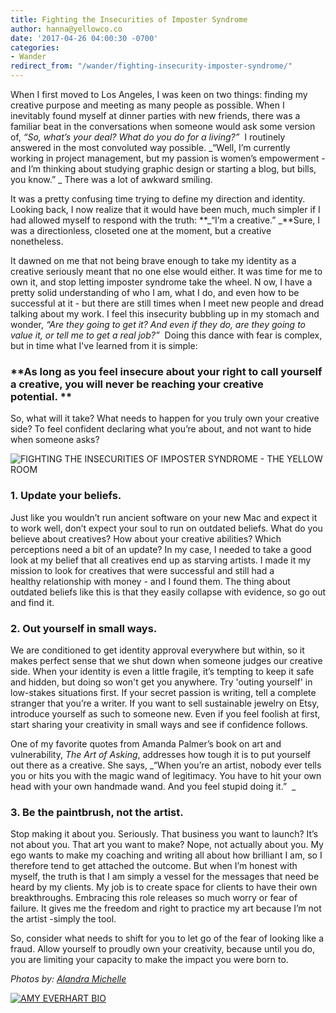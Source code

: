 ```yaml
---
title: Fighting the Insecurities of Imposter Syndrome
author: hanna@yellowco.co
date: '2017-04-26 04:00:30 -0700'
categories:
- Wander
redirect_from: "/wander/fighting-insecurity-imposter-syndrome/"
---
```


When I first moved to Los Angeles, I was keen on two things: finding my creative purpose and meeting as many people as possible. When I inevitably found myself at dinner parties with new friends, there was a familiar beat in the conversations when someone would ask some version of, _“So, what’s your deal? What do you do for a living?”_  I routinely answered in the most convoluted way possible. _“Well, I’m currently working in project management, but my passion is women’s empowerment - and I’m thinking about studying graphic design or starting a blog, but bills, you know.” _ There was a lot of awkward smiling.

It was a pretty confusing time trying to define my direction and identity. Looking back, I now realize that it would have been much, much simpler if I had allowed myself to respond with the truth: **_“I’m a creative.” _**Sure, I was a directionless, closeted one at the moment, but a creative nonetheless.

It dawned on me that not being brave enough to take my identity as a creative seriously meant that no one else would either. It was time for me to own it, and stop letting imposter syndrome take the wheel. N ow, I have a pretty solid understanding of who I am, what I do, and even how to be successful at it - but there are still times when I meet new people and dread talking about my work. I feel this insecurity bubbling up in my stomach and wonder, _“Are they going to get it? And even if they do, are they going to value it, or tell me to get a real job?”_  Doing this dance with fear is complex, but in time what I've learned from it is simple:

### **As long as you feel insecure about your right to call yourself a creative, you will never be reaching your creative potential. **

So, what will it take? What needs to happen for you truly own your creative side? To feel confident declaring what you’re about, and not want to hide when someone asks?

![FIGHTING THE INSECURITIES OF IMPOSTER SYNDROME - THE YELLOW ROOM](https://yellow-blog-images.imgix.net/2017/04/DSC0516.jpg "FIGHTING THE INSECURITIES OF IMPOSTER SYNDROME - THE YELLOW ROOM")

### **1\. Update your beliefs.**

Just like you wouldn’t run ancient software on your new Mac and expect it to work well, don’t expect your soul to run on outdated beliefs. What do you believe about creatives? How about your creative abilities? Which perceptions need a bit of an update? In my case, I needed to take a good look at my belief that all creatives end up as starving artists. I made it my mission to look for creatives that were successful and still had a healthy relationship with money - and I found them. The thing about outdated beliefs like this is that they easily collapse with evidence, so go out and find it.

### **2\. Out yourself in small ways.**

We are conditioned to get identity approval everywhere but within, so it makes perfect sense that we shut down when someone judges our creative side. When your identity is even a little fragile, it’s tempting to keep it safe and hidden, but doing so won't get you anywhere. Try 'outing yourself' in low-stakes situations first. If your secret passion is writing, tell a complete stranger that you’re a writer. If you want to sell sustainable jewelry on Etsy, introduce yourself as such to someone new. Even if you feel foolish at first, start sharing your creativity in small ways and see if confidence follows.

One of my favorite quotes from Amanda Palmer’s book on art and vulnerability, _The Art of Asking_, addresses how tough it is to put yourself out there as a creative. She says, _“When you’re an artist, nobody ever tells you or hits you with the magic wand of legitimacy. You have to hit your own head with your own handmade wand. And you feel stupid doing it.”  _

### **3\. Be the paintbrush, not the artist.**

Stop making it about you. Seriously. That business you want to launch? It’s not about you. That art you want to make? Nope, not actually about you. My ego wants to make my coaching and writing all about how brilliant I am, so I therefore tend to get attached the outcome. But when I’m honest with myself, the truth is that I am simply a vessel for the messages that need be heard by my clients. My job is to create space for clients to have their own breakthroughs. Embracing this role releases so much worry or fear of failure. It gives me the freedom and right to practice my art because I’m not the artist -simply the tool.

So, consider what needs to shift for you to let go of the fear of looking like a fraud. Allow yourself to proudly own your creativity, because until you do, you are limiting your capacity to make the impact you were born to.

_Photos by: [Alandra Michelle](http://www.alandramichelle.com/)_

[![AMY EVERHART BIO](https://yellow-blog-images.imgix.net/2017/04/AMY-EVERHART-BIO.jpg)](http://www.amyeverhartcoaching.com/)
